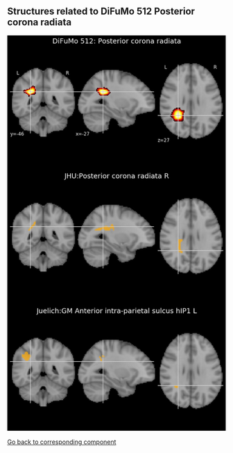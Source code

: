 


## Structures related to DiFuMo 512 Posterior corona radiata

![80](80.jpg "Structures related to DiFuMo 512 Posterior corona radiata")

[Go back to corresponding component](https://parietal-inria.github.io/DiFuMo/512/html/80.html)